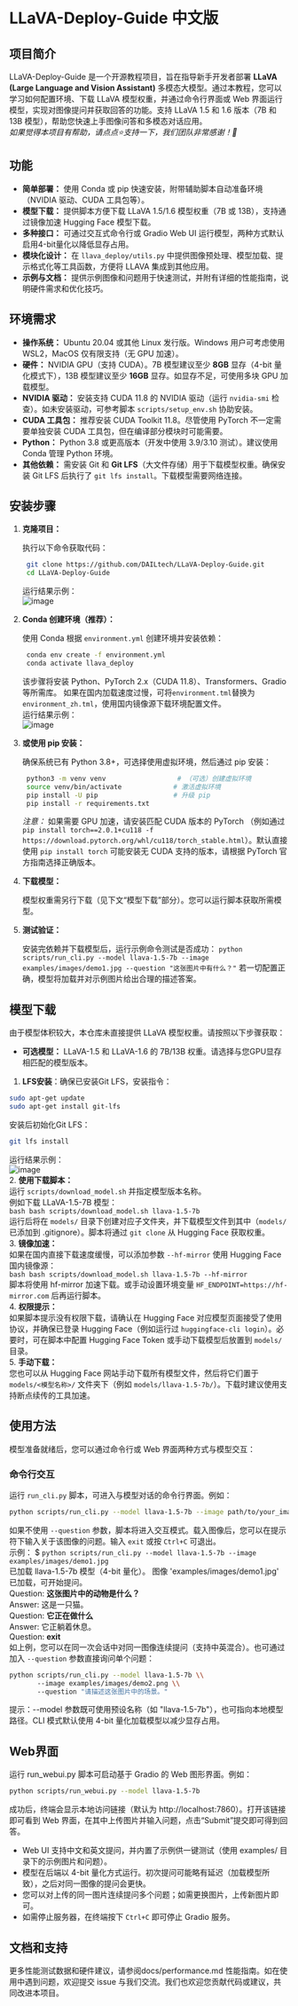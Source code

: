 # LLaVA-Deploy-Guide 中文版

## 项目简介
LLaVA-Deploy-Guide 是一个开源教程项目，旨在指导新手开发者部署 **LLaVA (Large Language and Vision Assistant)** 多模态大模型。通过本教程，您可以学习如何配置环境、下载 LLaVA 模型权重，并通过命令行界面或 Web 界面运行模型，实现对图像提问并获取回答的功能。支持 LLaVA 1.5 和 1.6 版本（7B 和 13B 模型），帮助您快速上手图像问答和多模态对话应用。  
_如果觉得本项目有帮助，请点点⭐️支持一下，我们团队非常感谢！🤗_

## 功能
- **简单部署：** 使用 Conda 或 pip 快速安装，附带辅助脚本自动准备环境（NVIDIA 驱动、CUDA 工具包等）。
- **模型下载：** 提供脚本方便下载 LLaVA 1.5/1.6 模型权重（7B 或 13B），支持通过镜像加速 Hugging Face 模型下载。
- **多种接口：** 可通过交互式命令行或 Gradio Web UI 运行模型，两种方式默认启用4-bit量化以降低显存占用。
- **模块化设计：** 在 `llava_deploy/utils.py` 中提供图像预处理、模型加载、提示格式化等工具函数，方便将 LLAVA 集成到其他应用。
- **示例与文档：** 提供示例图像和问题用于快速测试，并附有详细的性能指南，说明硬件需求和优化技巧。

## 环境需求
- **操作系统：** Ubuntu 20.04 或其他 Linux 发行版。Windows 用户可考虑使用 WSL2，MacOS 仅有限支持（无 GPU 加速）。
- **硬件：** NVIDIA GPU（支持 CUDA）。7B 模型建议至少 **8GB** 显存（4-bit 量化模式下），13B 模型建议至少 **16GB** 显存。如显存不足，可使用多块 GPU 加载模型。
- **NVIDIA 驱动：** 安装支持 CUDA 11.8 的 NVIDIA 驱动（运行 `nvidia-smi` 检查）。如未安装驱动，可参考脚本 `scripts/setup_env.sh` 协助安装。
- **CUDA 工具包：** 推荐安装 CUDA Toolkit 11.8。尽管使用 PyTorch 不一定需要单独安装 CUDA 工具包，但在编译部分模块时可能需要。
- **Python：** Python 3.8 或更高版本（开发中使用 3.9/3.10 测试）。建议使用 Conda 管理 Python 环境。
- **其他依赖：** 需安装 Git 和 **Git LFS**（大文件存储）用于下载模型权重。确保安装 Git LFS 后执行了 `git lfs install`。下载模型需要网络连接。

## 安装步骤
1. **克隆项目：**

   执行以下命令获取代码：
   ```bash
    git clone https://github.com/DAILtech/LLaVA-Deploy-Guide.git  
    cd LLaVA-Deploy-Guide
   ```
   运行结果示例：  
   ![image](https://github.com/user-attachments/assets/564839e1-9708-473c-bd99-f424e4cf4273)

2. **Conda 创建环境（推荐）：**
  
   使用 Conda 根据 `environment.yml` 创建环境并安装依赖：
   ```bash
    conda env create -f environment.yml  
    conda activate llava_deploy
   ```
   该步骤将安装 Python、PyTorch 2.x（CUDA 11.8）、Transformers、Gradio 等所需库。
   如果在国内加载速度过慢，可将`environment.tml`替换为`environment_zh.tml`，使用国内镜像源下载环境配置文件。  
   运行结果示例：  
   ![image](https://github.com/user-attachments/assets/258a57ae-9439-4121-888b-d6009440155a)

3. **或使用 pip 安装：**

   确保系统已有 Python 3.8+，可选择使用虚拟环境，然后通过 pip 安装：
   ```bash
    python3 -m venv venv                  # （可选）创建虚拟环境  
    source venv/bin/activate             # 激活虚拟环境  
    pip install -U pip                   # 升级 pip  
    pip install -r requirements.txt
   ```
   *注意：* 如果需要 GPU 加速，请安装匹配 CUDA 版本的 PyTorch （例如通过 `pip install torch==2.0.1+cu118 -f https://download.pytorch.org/whl/cu118/torch_stable.html`）。默认直接使用 `pip install torch` 可能安装无 CUDA 支持的版本，请根据 PyTorch 官方指南选择正确版本。
   
4. **下载模型：**

   模型权重需另行下载（见下文“模型下载”部分）。您可以运行脚本获取所需模型。
5. **测试验证：**

    安装完依赖并下载模型后，运行示例命令测试是否成功：
    `python scripts/run_cli.py --model llava-1.5-7b --image examples/images/demo1.jpg --question "这张图片中有什么？"`
   若一切配置正确，模型将加载并对示例图片给出合理的描述答案。

## 模型下载
由于模型体积较大，本仓库未直接提供 LLaVA 模型权重。请按照以下步骤获取：
- **可选模型：**
   LLaVA-1.5 和 LLaVA-1.6 的 7B/13B 权重。请选择与您GPU显存相匹配的模型版本。  
1.  **LFS安装**：确保已安装Git LFS，安装指令：
```bash
sudo apt-get update
sudo apt-get install git-lfs
```  
安装后初始化Git LFS：  
```bash
git lfs install
```  
运行结果示例：  
![image](https://github.com/user-attachments/assets/33243f7c-adb4-4dde-b631-a640e1269ad2)  
2.  **使用下载脚本：**   
运行 `scripts/download_model.sh` 并指定模型版本名称。  
例如下载 LLaVA-1.5-7B 模型：   
    ```bash
    bash scripts/download_model.sh llava-1.5-7b    
    ```   
  运行后将在 `models/` 目录下创建对应子文件夹，并下载模型文件到其中（`models/` 已添加到 .gitignore）。脚本将通过 `git clone` 从 Hugging Face 获取权重。  
3. **镜像加速：**  
如果在国内直接下载速度缓慢，可以添加参数 `--hf-mirror` 使用 Hugging Face 国内镜像源：   
    ```bash
    bash scripts/download_model.sh llava-1.5-7b --hf-mirror
    ```    
  脚本将使用 hf-mirror 加速下载。或手动设置环境变量 `HF_ENDPOINT=https://hf-mirror.com` 后再运行脚本。  
4. **权限提示：**   
如果脚本提示没有权限下载，请确认在 Hugging Face 对应模型页面接受了使用协议，并确保已登录 Hugging Face（例如运行过 `huggingface-cli login`）。必要时，可在脚本中配置 Hugging Face Token 或手动下载模型后放置到 `models/`目录。  
5. **手动下载：**   
您也可以从 Hugging Face 网站手动下载所有模型文件，然后将它们置于 `models/<模型名称>/` 文件夹下（例如 `models/llava-1.5-7b/`）。下载时建议使用支持断点续传的工具加速。

## 使用方法  
模型准备就绪后，您可以通过命令行或 Web 界面两种方式与模型交互：

### 命令行交互
运行 `run_cli.py` 脚本，可进入与模型对话的命令行界面。例如：
```bash
python scripts/run_cli.py --model llava-1.5-7b --image path/to/your_image.jpg
```
如果不使用 `--question` 参数，脚本将进入交互模式。载入图像后，您可以在提示符下输入关于该图像的问题。输入 `exit` 或按 `Ctrl+C` 可退出。  
示例： $ `python scripts/run_cli.py --model llava-1.5-7b --image examples/images/demo1.jpg`  
已加载 llava-1.5-7b 模型（4-bit 量化）。 图像 'examples/images/demo1.jpg' 已加载，可开始提问。  
Question: **这张图片中的动物是什么？**  
Answer: 这是一只猫。  
Question: **它正在做什么**   
Answer: 它正躺着休息。  
Question: **exit**  
如上例，您可以在同一次会话中对同一图像连续提问（支持中英混合）。也可通过加入 `--question` 参数直接询问单个问题：
```bash
python scripts/run_cli.py --model llava-1.5-7b \\
       --image examples/images/demo2.png \\
       --question "请描述这张图片中的场景。"
```
提示：--model 参数既可使用预设名称（如 "llava-1.5-7b"），也可指向本地模型路径。CLI 模式默认使用 4-bit 量化加载模型以减少显存占用。
## Web界面
运行 run_webui.py 脚本可启动基于 Gradio 的 Web 图形界面。例如：
```bash
python scripts/run_webui.py --model llava-1.5-7b
```
成功后，终端会显示本地访问链接（默认为 http://localhost:7860）。打开该链接即可看到 Web 界面，在其中上传图片并输入问题，点击“Submit”提交即可得到回答。
- Web UI 支持中文和英文提问，并内置了示例供一键测试（使用 examples/ 目录下的示例图片和问题）。
- 模型在后端以 4-bit 量化方式运行。初次提问可能略有延迟（加载模型所致），之后对同一图像的提问会更快。
- 您可以对上传的同一图片连续提问多个问题；如需更换图片，上传新图片即可。
- 如需停止服务器，在终端按下 `Ctrl+C` 即可停止 Gradio 服务。

## 文档和支持
更多性能测试数据和硬件建议，请参阅docs/performance.md 性能指南。如在使用中遇到问题，欢迎提交 issue 与我们交流。我们也欢迎您贡献代码或建议，共同改进本项目。
